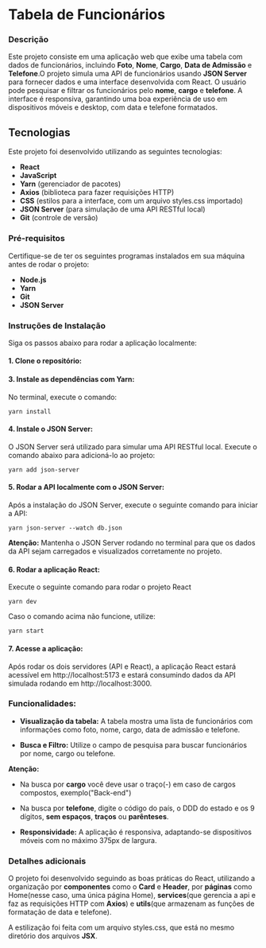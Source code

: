 # Tabela de Funcionários 

### Descrição

Este projeto consiste em uma aplicação web que exibe uma tabela com dados de funcionários, incluindo **Foto**, **Nome**, **Cargo**, **Data de Admissão** e **Telefone**.O projeto simula uma API de funcionários usando **JSON Server** para fornecer dados e uma interface desenvolvida com React. O usuário pode pesquisar e filtrar os funcionários pelo **nome**, **cargo** e **telefone**. A interface é responsiva, garantindo uma boa experiência de uso em dispositivos móveis e desktop, com data e telefone formatados.

## Tecnologias

Este projeto foi desenvolvido utilizando as seguintes tecnologias:

- **React**
- **JavaScript**
- **Yarn** (gerenciador de pacotes)
- **Axios** (biblioteca para fazer requisições HTTP)
- **CSS** (estilos para a interface, com um arquivo styles.css importado)
- **JSON Server** (para simulação de uma API RESTful local)
- **Git** (controle de versão)

### Pré-requisitos

Certifique-se de ter os seguintes programas instalados em sua máquina antes de rodar o projeto:

- **Node.js**
- **Yarn**
- **Git**
- **JSON Server**

### Instruções de Instalação

Siga os passos abaixo para rodar a aplicação localmente:

#### 1. Clone o repositório:

#### 3. Instale as dependências com Yarn:
No terminal, execute o comando:

`yarn install`

#### 4. Instale o JSON Server:
O JSON Server será utilizado para simular uma API RESTful local. Execute o comando abaixo para adicioná-lo ao projeto:

`yarn add json-server`

####  5. Rodar a API localmente com o JSON Server:
Após a instalação do JSON Server, execute o seguinte comando para iniciar a API:

`yarn json-server --watch db.json`

 **Atenção:** Mantenha o JSON Server rodando no terminal para que os dados da API sejam carregados e visualizados corretamente no projeto.

#### 6. Rodar a aplicação React:
Execute o seguinte comando para rodar o projeto React

`yarn dev`

Caso o comando acima não funcione, utilize:

`yarn start`

#### 7. Acesse a aplicação: 
Após rodar os dois servidores (API e React), a aplicação React estará acessível em http://localhost:5173 e estará consumindo dados da API simulada rodando em http://localhost:3000.

### Funcionalidades:

- **Visualização da tabela:** A tabela mostra uma lista de funcionários com informações como foto, nome, cargo, data de admissão e telefone.

- **Busca e Filtro:** Utilize o campo de pesquisa para buscar funcionários por nome, cargo ou telefone.

 **Atenção:**
   - Na busca por **cargo** você deve usar o traço(-) em caso de cargos compostos, exemplo("Back-end") 
   - Na busca por **telefone**, digite o código do país, o DDD do estado e os 9 dígitos, **sem espaços**, **traços** ou **parênteses**.

- **Responsividade:** A aplicação é responsiva, adaptando-se dispositivos móveis com no máximo 375px de largura.

### Detalhes adicionais

O projeto foi desenvolvido seguindo as boas práticas do React, utilizando a organização por **componentes** como o **Card** e **Header**, por **páginas** como Home(nesse caso, uma única página Home), **services**(que gerencia a api e faz as requisições HTTP com **Axios**) e **utils**(que armazenam as funções de formatação de data e telefone).

A estilização foi feita com um arquivo styles.css, que está no mesmo diretório dos arquivos **JSX**.